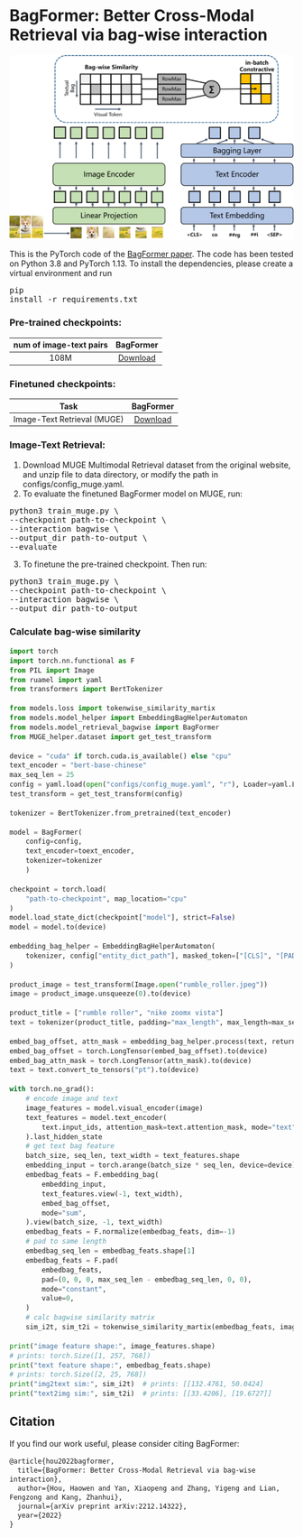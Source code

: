 # BagFormer: Better Cross-Modal Retrieval via bag-wise interaction

<img src="BagFormer.png" width="700">

This is the PyTorch code of the <a href="https://arxiv.org/abs/2212.14322">BagFormer paper</a>. The code has been tested on Python 3.8 and PyTorch 1.13.
To install the dependencies, please create a virtual environment and run 
<pre/>pip install -r requirements.txt</pre> 

### Pre-trained checkpoints:
num of image-text pairs | BagFormer
:---: | :---:  
108M | <a href="https://drive.google.com/file/d/1z4CFDsCza-7FSb60WvXcyepfCaAUuNp3/view?usp=sharing">Download</a>

### Finetuned checkpoints:
Task | BagFormer 
:---: | :---: 
Image-Text Retrieval (MUGE) | <a href="https://drive.google.com/file/d/1Fwy67KA0VYyXBvcAut97iH9vxbzfuNLE/view?usp=share_link">Download</a>

### Image-Text Retrieval:
1. Download MUGE Multimodal Retrieval dataset from the original <a herf="https://tianchi.aliyun.com/dataset/107332">website</a>, and unzip file to data directory, or modify the path in configs/config_muge.yaml.
2. To evaluate the finetuned BagFormer model on MUGE, run:
<pre>python3 train_muge.py \
--checkpoint path-to-checkpoint \
--interaction bagwise \
--output_dir path-to-output \
--evaluate</pre> 

3. To finetune the pre-trained checkpoint. Then run:
<pre>python3 train_muge.py \
--checkpoint path-to-checkpoint \
--interaction bagwise \
--output_dir path-to-output </pre> 

### Calculate bag-wise similarity
```python
import torch
import torch.nn.functional as F
from PIL import Image
from ruamel import yaml
from transformers import BertTokenizer

from models.loss import tokenwise_similarity_martix
from models.model_helper import EmbeddingBagHelperAutomaton
from models.model_retrieval_bagwise import BagFormer
from MUGE_helper.dataset import get_test_transform

device = "cuda" if torch.cuda.is_available() else "cpu"
text_encoder = "bert-base-chinese"
max_seq_len = 25
config = yaml.load(open("configs/config_muge.yaml", "r"), Loader=yaml.Loader)
test_transform = get_test_transform(config)

tokenizer = BertTokenizer.from_pretrained(text_encoder)

model = BagFormer(
    config=config, 
    text_encoder=toext_encoder,
    tokenizer=tokenizer
    )

checkpoint = torch.load(
    "path-to-checkpoint", map_location="cpu"
)
model.load_state_dict(checkpoint["model"], strict=False)
model = model.to(device)

embedding_bag_helper = EmbeddingBagHelperAutomaton(
    tokenizer, config["entity_dict_path"], masked_token=["[CLS]", "[PAD]"]
)

product_image = test_transform(Image.open("rumble_roller.jpeg"))
image = product_image.unsqueeze(0).to(device)

product_title = ["rumble roller", "nike zoomx vista"]
text = tokenizer(product_title, padding="max_length", max_length=max_seq_len)

embed_bag_offset, attn_mask = embedding_bag_helper.process(text, return_mask=True)
embed_bag_offset = torch.LongTensor(embed_bag_offset).to(device)
embed_bag_attn_mask = torch.LongTensor(attn_mask).to(device)
text = text.convert_to_tensors("pt").to(device)

with torch.no_grad():
    # encode image and text
    image_features = model.visual_encoder(image)
    text_features = model.text_encoder(
        text.input_ids, attention_mask=text.attention_mask, mode="text"
    ).last_hidden_state
    # get text bag feature
    batch_size, seq_len, text_width = text_features.shape
    embedding_input = torch.arange(batch_size * seq_len, device=device)
    embedbag_feats = F.embedding_bag(
        embedding_input,
        text_features.view(-1, text_width),
        embed_bag_offset,
        mode="sum",
    ).view(batch_size, -1, text_width)
    embedbag_feats = F.normalize(embedbag_feats, dim=-1)
    # pad to same length
    embedbag_seq_len = embedbag_feats.shape[1]
    embedbag_feats = F.pad(
        embedbag_feats,
        pad=(0, 0, 0, max_seq_len - embedbag_seq_len, 0, 0),
        mode="constant",
        value=0,
    )
    # calc bagwise similarity matrix
    sim_i2t, sim_t2i = tokenwise_similarity_martix(embedbag_feats, image_features)

print("image feature shape:", image_features.shape)  
# prints: torch.Size([1, 257, 768])
print("text feature shape:", embedbag_feats.shape)  
# prints: torch.Size([2, 25, 768])
print("img2text sim:", sim_i2t)  # prints: [[132.4761, 50.0424]
print("text2img sim:", sim_t2i)  # prints: [[33.4206], [19.6727]]
```

## Citation

If you find our work useful, please consider citing BagFormer:

```
@article{hou2022bagformer,
  title={BagFormer: Better Cross-Modal Retrieval via bag-wise interaction},
  author={Hou, Haowen and Yan, Xiaopeng and Zhang, Yigeng and Lian, Fengzong and Kang, Zhanhui},
  journal={arXiv preprint arXiv:2212.14322},
  year={2022}
}
```